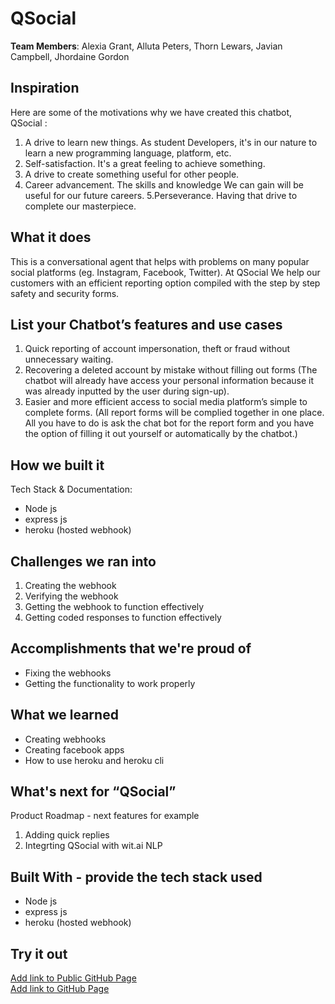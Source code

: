 # QSocial

[//]: <> (Please use this Winning Hackathon Application as an example:
https://devpost.com/software/rewise-ai-powered-revision-bot)

**Team Members**: Alexia Grant, Alluta Peters, Thorn Lewars, Javian Campbell, Jhordaine Gordon

## Inspiration
Here are some of the motivations why we have created this chatbot, QSocial :
1. A drive to learn new things. As student Developers, it's in our nature to learn a new programming language, platform, etc.
2. Self-satisfaction. It's a great feeling to achieve something.
3. A drive to create something useful for other people.
4. Career advancement. The skills and knowledge We can gain will be useful for our future careers.
 5.Perseverance. Having that drive to complete our masterpiece.


## What it does
This is a conversational agent that helps with problems on many popular social platforms (eg. Instagram, Facebook, Twitter). At QSocial We help our customers with an efficient reporting option compiled with the step by step safety and security forms.


## List your Chatbot’s features and use cases
1. Quick reporting of account impersonation, theft or fraud without unnecessary waiting.
2. Recovering a deleted account by mistake without filling out forms (The chatbot will already have access your personal information because it was already inputted by the user during sign-up).
3. Easier and more efficient access to social media platform’s simple to complete forms. (All report forms will be complied together in one place. All you have to do is ask the chat bot for the report form and you have the option of filling it out yourself or automatically by the chatbot.)

## How we built it
Tech Stack & Documentation:
* Node js
* express js
* heroku (hosted webhook)


## Challenges we ran into
1. Creating the webhook
2. Verifying the webhook
3. Getting the webhook to function effectively
4. Getting coded responses to function effectively
 
 
## Accomplishments that we're proud of
* Fixing the webhooks
* Getting the functionality to work properly


## What we learned
* Creating webhooks
* Creating facebook apps
* How to use heroku and heroku cli


## What's next for “QSocial”
Product Roadmap - next features for example
1. Adding quick replies
1. Integrting QSocial with wit.ai NLP


## Built With - provide the tech stack used 
* Node js
* express js
* heroku (hosted webhook)


## Try it out
[Add link to Public GitHub Page](link) </br>
[Add link to GitHub Page](link)
